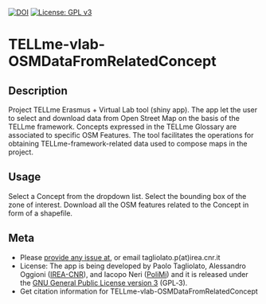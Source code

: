 [![DOI](https://zenodo.org/badge/DOI/10.5281/zenodo.3741896.svg)](https://doi.org/10.5281/zenodo.3741896)
[![License: GPL v3](https://img.shields.io/badge/License-GPL%20v3-blue.svg)](http://www.gnu.org/licenses/gpl-3.0)

TELLme-vlab-OSMDataFromRelatedConcept
=================

## Description
Project TELLme Erasmus + Virtual Lab tool (shiny app). 
The app let the user to select and download data from Open Street Map on the basis of the TELLme framework.
Concepts expressed in the TELLme Glossary are associated to specific OSM Features. 
The tool facilitates the operations for obtaining TELLme-framework-related data used to compose maps in the project. 

## Usage
Select a Concept from the dropdown list. 
Select the bounding box of the zone of interest. 
Download all the OSM features related to the Concept in form of a shapefile.

## Meta
* Please [provide any issue at](https://github.com/ptagliolato/TELLme-vlab-OSMDataFromRelatedConcept/edit/master/README.md), or email tagliolato.p(at)irea.cnr.it
* License: The app is being developed by Paolo Tagliolato, Alessandro Oggioni ([IREA-CNR](http://www.irea.cnr.it)), and Iacopo Neri ([PoliMi](https://www.polimi.it/)) and it is released under the [GNU General Public License version 3](https://www.gnu.org/licenses/gpl-3.0.html) (GPL‑3).
* Get citation information for TELLme-vlab-OSMDataFromRelatedConcept
``` bibtex
```
